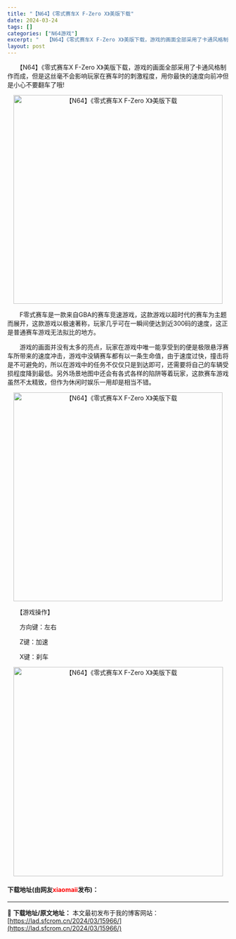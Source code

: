 ```yaml
---
title: "【N64】《零式赛车X F-Zero X》美版下载"
date: 2024-03-24
tags: []
categories: ["N64游戏"]
excerpt: "　　【N64】《零式赛车X F-Zero X》美版下载，游戏的画面全部采用了卡通风格制作而成，但是这丝毫不会影响玩家在赛车时的刺激程度，用你最快的速度向前冲但是小心不要翻车了哦! 　　F零式赛车是一款来自GBA的赛车竞速游戏，这款游戏以超时代的赛车为主题而展开，这款游戏以极速著称，玩家几乎可在一瞬间&hellip;"
layout: post
---
```


 <p>　　【N64】《零式赛车X F-Zero X》美版下载，游戏的画面全部采用了卡通风格制作而成，但是这丝毫不会影响玩家在赛车时的刺激程度，用你最快的速度向前冲但是小心不要翻车了哦!</p> <p align="center"><img align="" border="0" src="https://lad.sfcrom.cn/wp-content/uploads/2024/03/20240324_66003b874d9ca.png" width="476" alt="【N64】《零式赛车X F-Zero X》美版下载" /></p> <p>　　F零式赛车是一款来自GBA的赛车竞速游戏，这款游戏以超时代的赛车为主题而展开，这款游戏以极速著称，玩家几乎可在一瞬间便达到近300码的速度，这正是普通赛车游戏无法拟比的地方。</p> <p>　　游戏的画面并没有太多的亮点，玩家在游戏中唯一能享受到的便是极限悬浮赛车所带来的速度冲击，游戏中没辆赛车都有以一条生命值，由于速度过快，撞击将是不可避免的，所以在游戏中的任务不仅仅只是到达即可，还需要将自己的车辆受损程度降到最低。另外场景地图中还会有各式各样的陷阱等着玩家，这款赛车游戏虽然不太精致，但作为休闲时娱乐一用却是相当不错。</p> <p align="center"><img align="" border="0" src="https://lad.sfcrom.cn/wp-content/uploads/2024/03/20240324_66003b87da358.png" width="476" alt="【N64】《零式赛车X F-Zero X》美版下载" /></p> <p>　　【游戏操作】</p> <p>　　方向键：左右</p> <p>　　Z键：加速</p> <p>　　X键：刹车</p> <p align="center"><img align="" border="0" src="https://lad.sfcrom.cn/wp-content/uploads/2024/03/20240324_66003b890fda1.png" width="477" alt="【N64】《零式赛车X F-Zero X》美版下载" /></p> <p><h4>下载地址(由网友<font color="red">xiaomaii</font>发布)：</h4></p> 

---
📖 **下载地址/原文地址：** 本文最初发布于我的博客网站：[https://lad.sfcrom.cn/2024/03/15966/](https://lad.sfcrom.cn/2024/03/15966/)
